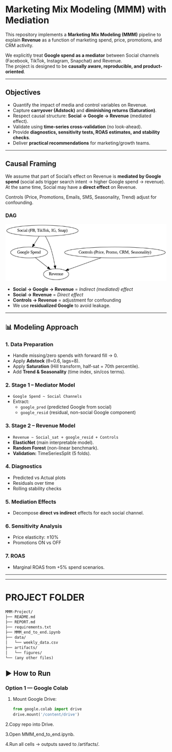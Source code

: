 # Marketing Mix Modeling (MMM) with Mediation

This repository implements a **Marketing Mix Modeling (MMM)** pipeline to explain **Revenue** as a function of marketing spend, price, promotions, and CRM activity.  

We explicitly treat **Google spend as a mediator** between Social channels (Facebook, TikTok, Instagram, Snapchat) and Revenue.  
The project is designed to be **causally aware, reproducible, and product-oriented**.

---

## Objectives
- Quantify the impact of media and control variables on Revenue.  
- Capture **carryover (Adstock)** and **diminishing returns (Saturation)**.  
- Respect causal structure: **Social → Google → Revenue** (mediated effect).  
- Validate using **time-series cross-validation** (no look-ahead).  
- Provide **diagnostics, sensitivity tests, ROAS estimates, and stability checks**.  
- Deliver **practical recommendations** for marketing/growth teams.  

---

## Causal Framing

We assume that part of Social’s effect on Revenue is **mediated by Google spend** (social ads trigger search intent → higher Google spend → revenue). At the same time, Social may have a **direct effect** on Revenue.  

Controls (Price, Promotions, Emails, SMS, Seasonality, Trend) adjust for confounding.

### DAG

![Causal DAG](artifacts/figures/causal_dag.png)

- **Social → Google → Revenue** = *Indirect (mediated) effect*  
- **Social → Revenue** = *Direct effect*  
- **Controls → Revenue** = adjustment for confounding  
- We use **residualized Google** to avoid leakage.  

---

## 📊 Modeling Approach

### 1. Data Preparation
- Handle missing/zero spends with forward fill → 0.  
- Apply **Adstock** (θ=0.6, lags=8).  
- Apply **Saturation** (Hill transform, half-sat = 70th percentile).  
- Add **Trend & Seasonality** (time index, sin/cos terms).  

### 2. Stage 1 – Mediator Model
- `Google Spend ~ Social Channels`  
- Extract:
  - `google_pred` (predicted Google from social)  
  - `google_resid` (residual, non-social Google component)  

### 3. Stage 2 – Revenue Model
- `Revenue ~ Social_sat + google_resid + Controls`  
- **ElasticNet** (main interpretable model).  
- **Random Forest** (non-linear benchmark).  
- **Validation:** TimeSeriesSplit (5 folds).  

### 4. Diagnostics
- Predicted vs Actual plots  
- Residuals over time  
- Rolling stability checks  

### 5. Mediation Effects
- Decompose **direct vs indirect** effects for each social channel.  

### 6. Sensitivity Analysis
- Price elasticity: ±10%  
- Promotions ON vs OFF  

### 7. ROAS
- Marginal ROAS from +5% spend scenarios.  

---

---

# PROJECT FOLDER
``` 
MMM-Project/
├── README.md
├── REPORT.md
├── requirements.txt
├── MMM_end_to_end.ipynb
├── data/
│   └── weekly_data.csv
├── artifacts/
│   └── figures/
└── (any other files)
```
## ▶️ How to Run

### Option 1 — Google Colab
1. Mount Google Drive:
   ```python
   from google.colab import drive
   drive.mount('/content/drive')
    ```
2.Copy repo into Drive.

3.Open MMM_end_to_end.ipynb.

4.Run all cells → outputs saved to /artifacts/.
